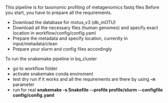 This pipeline is for taxonomic profiling of metagenomics fastq files
Before you start, you have to prepare all the requirements. 
- Download the database for motus_v3 (db_mOTU)
- Download all the necessary files (human genomes) and specify exact location in workflow/config/config.yaml 
- Prepare the metadata and specify location, currently in input/metadata/clean
- Prepare your slurm and config files accordingly

To run the snakemake pipeline in bq_cluster
- go to workflow folder
- activate snakemake conda enviroment
- test dry run if it works and all the requirements are there by using **-n** parameter
- run for real **snakemake -s Snakefile --profile profile/slurm  --configfile config/config.yaml**